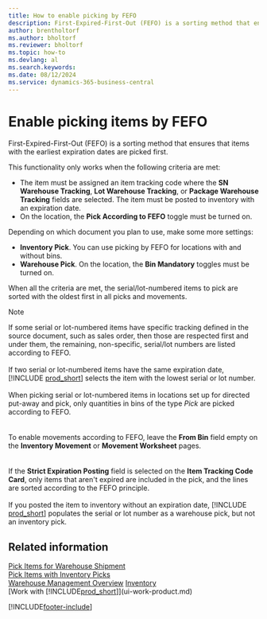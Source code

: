 ```yaml
---
title: How to enable picking by FEFO
description: First-Expired-First-Out (FEFO) is a sorting method that ensures that items with the earliest expiration dates are picked first.
author: brentholtorf
ms.author: bholtorf
ms.reviewer: bholtorf
ms.topic: how-to
ms.devlang: al
ms.search.keywords:
ms.date: 08/12/2024
ms.service: dynamics-365-business-central
---
```

# Enable picking items by FEFO

First-Expired-First-Out (FEFO) is a sorting method that ensures that items with the earliest expiration dates are picked first.  

 This functionality only works when the following criteria are met:

- The item must be assigned an item tracking code where the **SN Warehouse Tracking**, **Lot Warehouse Tracking**, or **Package Warehouse Tracking** fields are selected. The item must be posted to inventory with an expiration date.
- On the location, the **Pick According to FEFO** toggle must be turned on.

Depending on which document you plan to use, make some more settings:

- **Inventory Pick**. You can use picking by FEFO for locations with and without bins.
- **Warehouse Pick**. On the location, the **Bin Mandatory** toggles must be turned on.

When all the criteria are met, the serial/lot-numbered items to pick are sorted with the oldest first in all picks and movements.  

> [!NOTE]  
> If some serial or lot-numbered items have specific tracking defined in the source document, such as sales order, then those are respected first and under them, the remaining, non-specific, serial/lot numbers are listed according to FEFO.
<br /><br />
If two serial or lot-numbered items have the same expiration date, [!INCLUDE [prod_short](includes/prod_short.md)] selects the item with the lowest serial or lot number.
<br /><br />
When picking serial or lot-numbered items in locations set up for directed put-away and pick, only quantities in bins of the type *Pick* are picked according to FEFO.  
<br /><br />
To enable movements according to FEFO, leave the **From Bin** field empty on the **Inventory Movement** or **Movement Worksheet** pages.  
<br /><br />
If the **Strict Expiration Posting** field is selected on the **Item Tracking Code Card**, only items that aren't expired are included in the pick, and the lines are sorted according to the FEFO principle.
<br /><br />
> If you posted the item to inventory without an expiration date, [!INCLUDE [prod_short](includes/prod_short.md)] populates the serial or lot number as a warehouse pick, but not an inventory pick.

## Related information  

[Pick Items for Warehouse Shipment](warehouse-how-to-pick-items-for-warehouse-shipment.md)   
[Pick Items with Inventory Picks](warehouse-how-to-pick-items-with-inventory-picks.md)   
[Warehouse Management Overview](design-details-warehouse-management.md)
[Inventory](inventory-manage-inventory.md)  
[Work with [!INCLUDE[prod_short](includes/prod_short.md)]](ui-work-product.md)

[!INCLUDE[footer-include](includes/footer-banner.md)]
